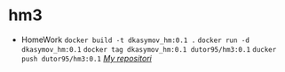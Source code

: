 # hm3
- HomeWork
`docker build -t dkasymov_hm:0.1 .`
`docker run -d dkasymov_hm:0.1`
`docker tag dkasymov_hm:0.1 dutor95/hm3:0.1`
`ducker push dutor95/hm3:0.1`
*[My repositori](https://hub.docker.com/repository/docker/dutor95/hm3)*
